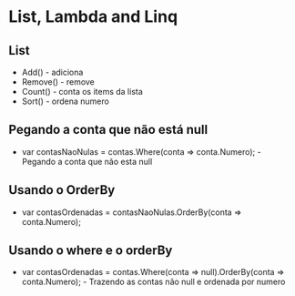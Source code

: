 # List, Lambda and Linq

## List
- Add() - adiciona
- Remove() - remove
- Count() - conta os items da lista
- Sort() - ordena numero

## Pegando a conta que não está null

- var contasNaoNulas = contas.Where(conta => conta.Numero); - Pegando a conta que não esta null

## Usando o OrderBy
- var contasOrdenadas = contasNaoNulas.OrderBy(conta => conta.Numero);

## Usando o where e o orderBy
- var contasOrdenadas = contas.Where(conta => null).OrderBy(conta => conta.Numero); - Trazendo as contas não null e ordenada por numero
